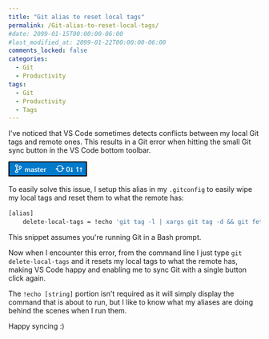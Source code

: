 ```yaml
---
title: "Git alias to reset local tags"
permalink: /Git-alias-to-reset-local-tags/
#date: 2099-01-15T00:00:00-06:00
#last_modified_at: 2099-01-22T00:00:00-06:00
comments_locked: false
categories:
  - Git
  - Productivity
tags:
  - Git
  - Productivity
  - Tags
---
```


I've noticed that VS Code sometimes detects conflicts between my local Git tags and remote ones.
This results in a Git error when hitting the small Git sync button in the VS Code bottom toolbar.

![VS Code sync icon](/assets/Posts/2020-09-21-Git-alias-to-reset-local-tags/VsCodeSyncIcon.png)

To easily solve this issue, I setup this alias in my `.gitconfig` to easily wipe my local tags and reset them to what the remote has:

```bash
[alias]
    delete-local-tags = !echo 'git tag -l | xargs git tag -d && git fetch --tags' && git tag -l | xargs git tag -d && git fetch --tags
```

This snippet assumes you're running Git in a Bash prompt.

Now when I encounter this error, from the command line I just type `git delete-local-tags` and it resets my local tags to what the remote has, making VS Code happy and enabling me to sync Git with a single button click again.

The `!echo [string]` portion isn't required as it will simply display the command that is about to run, but I like to know what my aliases are doing behind the scenes when I run them.

Happy syncing :)
